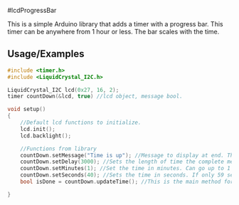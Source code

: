 
#lcdProgressBar

This is a simple Arduino library that adds a timer with a progress bar. This timer can be anywhere from 1 hour or less. The bar scales with the time.


## Usage/Examples

```c++
#include <timer.h>
#include <LiquidCrystal_I2C.h>

LiquidCrystal_I2C lcd(0x27, 16, 2);
timer countDown(&lcd, true) //lcd object, message bool.

void setup()
{
    //Default lcd functions to initialize.
    lcd.init();
    lcd.backlight();

    //Functions from library
    countDown.setMessage("Time is up"); //Message to display at end. This is optional and will only play if message bool is true.
    countDown.setDelay(3000); //Sets the length of time the complete message displays until it clears from the screen.
    countDown.setMinutes(1); //Set the time in minutes. Can go up to 1 hour.
    countDown.setSeconds(40); //Sets the time in seconds. If only 59 seconds are needed, use setMinutes instead.
    bool isDone = countDown.updateTime(); //This is the main method for updating the lcd with the time and progress bar.

}
